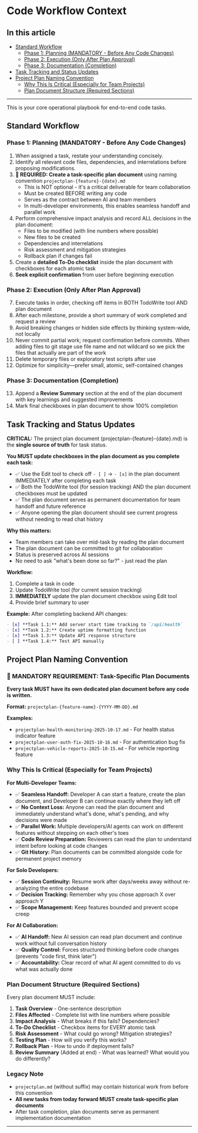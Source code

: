 # Code Workflow Context

## In this article

- [Standard Workflow](#standard-workflow)
  - [Phase 1: Planning (MANDATORY - Before Any Code Changes)](#phase-1-planning-mandatory---before-any-code-changes)
  - [Phase 2: Execution (Only After Plan Approval)](#phase-2-execution-only-after-plan-approval)
  - [Phase 3: Documentation (Completion)](#phase-3-documentation-completion)
- [Task Tracking and Status Updates](#task-tracking-and-status-updates)
- [Project Plan Naming Convention](#project-plan-naming-convention)
  - [Why This Is Critical (Especially for Team Projects)](#why-this-is-critical-especially-for-team-projects)
  - [Plan Document Structure (Required Sections)](#plan-document-structure-required-sections)

---

This is your core operational playbook for end-to-end code tasks.

## Standard Workflow

### Phase 1: Planning (MANDATORY - Before Any Code Changes)

1. When assigned a task, restate your understanding concisely.
2. Identify all relevant code files, dependencies, and interrelations before proposing modifications.
3. **🚨 REQUIRED: Create a task-specific plan document** using naming convention `projectplan-{feature}-{date}.md`
   - This is NOT optional - it's a critical deliverable for team collaboration
   - Must be created BEFORE writing any code
   - Serves as the contract between AI and team members
   - In multi-developer environments, this enables seamless handoff and parallel work
4. Perform comprehensive impact analysis and record ALL decisions in the plan document:
   - Files to be modified (with line numbers where possible)
   - New files to be created
   - Dependencies and interrelations
   - Risk assessment and mitigation strategies
   - Rollback plan if changes fail
5. Create a **detailed To-Do checklist** inside the plan document with checkboxes for each atomic task
6. **Seek explicit confirmation** from user before beginning execution

### Phase 2: Execution (Only After Plan Approval)

7. Execute tasks in order, checking off items in BOTH TodoWrite tool AND plan document
8. After each milestone, provide a short summary of work completed and request a review
9. Avoid breaking changes or hidden side effects by thinking system-wide, not locally
10. Never commit partial work; request confirmation before commits. When adding files to git stage use file name and not wildcard so we pick the files that actually are part of the work
11. Delete temporary files or exploratory test scripts after use
12. Optimize for simplicity—prefer small, atomic, self-contained changes

### Phase 3: Documentation (Completion)

13. Append a **Review Summary** section at the end of the plan document with key learnings and suggested improvements
14. Mark final checkboxes in plan document to show 100% completion

## Task Tracking and Status Updates

**CRITICAL:** The project plan document (projectplan-{feature}-{date}.md) is the **single source of truth** for task status.

**You MUST update checkboxes in the plan document as you complete each task:**

- ✅ Use the Edit tool to check off `- [ ]` → `- [x]` in the plan document IMMEDIATELY after completing each task
- ✅ Both the TodoWrite tool (for session tracking) AND the plan document checkboxes must be updated
- ✅ The plan document serves as permanent documentation for team handoff and future reference
- ✅ Anyone opening the plan document should see current progress without needing to read chat history

**Why this matters:**

- Team members can take over mid-task by reading the plan document
- The plan document can be committed to git for collaboration
- Status is preserved across AI sessions
- No need to ask "what's been done so far?" - just read the plan

**Workflow:**

1. Complete a task in code
2. Update TodoWrite tool (for current session tracking)
3. **IMMEDIATELY** update the plan document checkbox using Edit tool
4. Provide brief summary to user

**Example:**
After completing backend API changes:

```markdown
- [x] **Task 1.1:** Add server start time tracking to `/api/health`
- [x] **Task 1.2:** Create uptime formatting function
- [x] **Task 1.3:** Update API response structure
- [ ] **Task 1.4:** Test API manually
```

## Project Plan Naming Convention

### 🚨 MANDATORY REQUIREMENT: Task-Specific Plan Documents

**Every task MUST have its own dedicated plan document before any code is written.**

**Format:** `projectplan-{feature-name}-{YYYY-MM-DD}.md`

**Examples:**

- `projectplan-health-monitoring-2025-10-17.md` - For health status indicator feature
- `projectplan-user-auth-fix-2025-10-16.md` - For authentication bug fix
- `projectplan-vehicle-reports-2025-10-15.md` - For vehicle reporting feature

### Why This Is Critical (Especially for Team Projects)

**For Multi-Developer Teams:**

- ✅ **Seamless Handoff:** Developer A can start a feature, create the plan document, and Developer B can continue exactly where they left off
- ✅ **No Context Loss:** Anyone can read the plan document and immediately understand what's done, what's pending, and why decisions were made
- ✅ **Parallel Work:** Multiple developers/AI agents can work on different features without stepping on each other's toes
- ✅ **Code Review Preparation:** Reviewers can read the plan to understand intent before looking at code changes
- ✅ **Git History:** Plan documents can be committed alongside code for permanent project memory

**For Solo Developers:**

- ✅ **Session Continuity:** Resume work after days/weeks away without re-analyzing the entire codebase
- ✅ **Decision Tracking:** Remember why you chose approach X over approach Y
- ✅ **Scope Management:** Keep features bounded and prevent scope creep

**For AI Collaboration:**

- ✅ **AI Handoff:** New AI session can read plan document and continue work without full conversation history
- ✅ **Quality Control:** Forces structured thinking before code changes (prevents "code first, think later")
- ✅ **Accountability:** Clear record of what AI agent committed to do vs what was actually done

### Plan Document Structure (Required Sections)

Every plan document MUST include:

1. **Task Overview** - One-sentence description
2. **Files Affected** - Complete list with line numbers where possible
3. **Impact Analysis** - What breaks if this fails? Dependencies?
4. **To-Do Checklist** - Checkbox items for EVERY atomic task
5. **Risk Assessment** - What could go wrong? Mitigation strategies?
6. **Testing Plan** - How will you verify this works?
7. **Rollback Plan** - How to undo if deployment fails?
8. **Review Summary** (Added at end) - What was learned? What would you do differently?

### Legacy Note

- `projectplan.md` (without suffix) may contain historical work from before this convention
- **All new tasks from today forward MUST create task-specific plan documents**
- After task completion, plan documents serve as permanent implementation documentation

---
